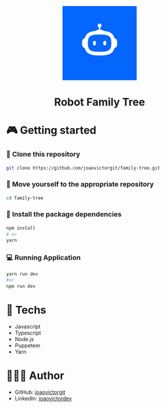 <div align="center">
  <img src="./assets/logo-auto.webp" width="200" />
  <h1>Robot Family Tree</h1>
</div>

# 🎮 Getting started

<h3 style="font-size: 18px;">🧬 Clone this repository</h3>

```bash
git clone https://github.com/joaovictorgit/family-tree.git
```

<h3 style="font-size: 18px;">📂 Move yourself to the appropriate repository</h3>

```bash
cd family-tree
```

<h3 style="font-size: 18px;">🎉 Install the package dependencies</h3>

```bash
npm install
# or
yarn
```

<h3 style="font-size: 18px;">💻 Running Application</h3>

```bash
yarn run dev
#or
npm run dev
```

# 🚀 Techs

- Javascript
- Typescript
- Node.js
- Puppeteer
- Yarn

# 👨🏻‍💻 Author

- GitHub: [joaovictorgit](https://github.com/joaovictorgit)
- LinkedIn: [joaovictordev](https://www.linkedin.com/in/joaovictordev/)
